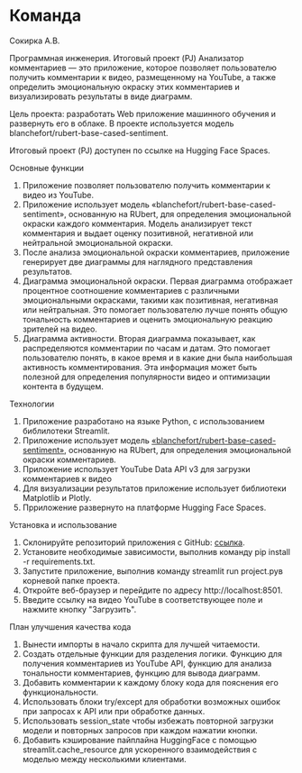 # Команда
Сокирка А.В.

Программная инженерия. Итоговый проект (PJ)
Анализатор комментариев — это приложение, которое позволяет пользователю получить комментарии к видео, размещенному на YouTube, а также определить эмоциональную окраску этих комментариев и визуализировать результаты в виде диаграмм.

Цель проекта: разработать Web приложение машинного обучения и развернуть его в облаке. В проекте используется модель blanchefort/rubert-base-cased-sentiment.

Итоговый проект (PJ) доступен по ссылке на Hugging Face Spaces.

Основные функции

1. Приложение позволяет пользователю получить комментарии к видео из YouTube.
2. Приложение использует модель «blanchefort/rubert-base-cased-sentiment», основанную на RUbert, для определения эмоциональной окраски каждого комментария. Модель анализирует текст комментария и выдает оценку позитивной, негативной или нейтральной эмоциональной окраски.
3. После анализа эмоциональной окраски комментариев, приложение генерирует две диаграммы для наглядного представления результатов.
4. Диаграмма эмоциональной окраски. Первая диаграмма отображает процентное соотношение комментариев с различными эмоциональными окрасками, такими как позитивная, негативная или нейтральная. Это помогает пользователю лучше понять общую тональность комментариев и оценить эмоциональную реакцию зрителей на видео.
4. Диаграмма активности. Вторая диаграмма показывает, как распределяются комментарии по часам и датам. Это помогает пользователю понять, в какое время и в какие дни была наибольшая активность комментирования. Эта информация может быть полезной для определения популярности видео и оптимизации контента в будущем.

Технологии

1. Приложение разработано на языке Python, с использованием библилотеки Streamlit.
2. Приложение использует модель [«blanchefort/rubert-base-cased-sentiment»](https://huggingface.co/blanchefort/rubert-base-cased-sentiment), основанную на RUbert, для определения эмоциональной окраски комментариев.
3. Приложение использует YouTube Data API v3 для загрузки комментариев к видео
4. Для визуализации результатов приложение использует библиотеки Matplotlib и Plotly.
5. Прриложение развернуто на платформе Hugging Face Spaces.

Установка и использование

1. Склонируйте репозиторий приложения с GitHub: [ссылка](https://github.com/sultanovemil/PI_2024).
2. Установите необходимые зависимости, выполнив команду pip install -r requirements.txt.
3. Запустите приложение, выполнив команду streamlit run project.pyв корневой папке проекта.
4. Откройте веб-браузер и перейдите по адресу http://localhost:8501.
4. Введите ссылку на видео YouTube в соответствующее поле и нажмите кнопку "Загрузить".

План улучшения качества кода

1. Вынести импорты в начало скрипта для лучшей читаемости.
2. Создать отдельные функции для разделения логики. Функцию для получения комментариев из YouTube API, функцию для анализа тональности комментариев, функцию для вывода диаграмм.
3. Добавить комментарии к каждому блоку кода для пояснения его функциональности.
4. Использовать блоки try/except для обработки возможных ошибок при запросах к API или при обработке данных.
5. Использовать session_state чтобы избежать повторной загрузки модели и повторных запросов при каждом нажатии кнопки.
6. Добавить кэширование пайплайна HuggingFace с помощью streamlit.cache_resource для ускоренного взаимодействия с моделью между несколькими клиентами.
